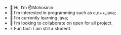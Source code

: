 - 👋 Hi, I’m @Mohosinin
- 👀 I’m interested in programming such as c,c++,java;
- 🌱 I’m currently learning java;
- 💞️ I’m looking to collaborate on open for all project.
- ⚡ Fun fact: I am still a  student.

<!---
Mohosinin/Mohosinin is a ✨ special ✨ repository because its `README.md` (this file) appears on your GitHub profile.
You can click the Preview link to take a look at your changes.
--->
